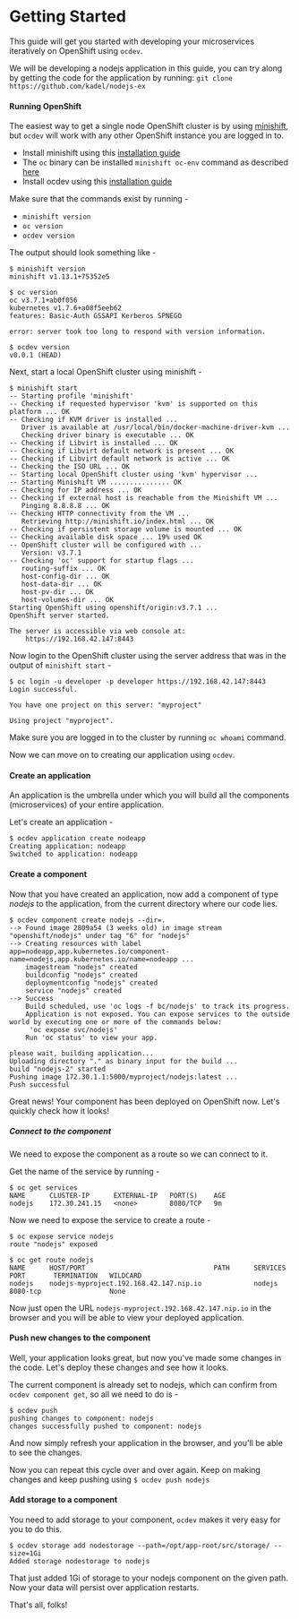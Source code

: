 # Getting Started

This guide will get you started with developing your microservices iteratively on OpenShift using `ocdev`.

We will be developing a nodejs application in this guide, you can try along by getting the code for the application by running: `git clone https://github.com/kadel/nodejs-ex`

#### Running OpenShift

The easiest way to get a single node OpenShift cluster is by using [minishift](https://docs.openshift.org/latest/minishift/index.html), but `ocdev` will work with any other OpenShift instance you are logged in to.

- Install minishift using this [installation guide](https://docs.openshift.org/latest/minishift/getting-started/installing.html)
- The `oc` binary can be installed `minishift oc-env` command as described [here](https://docs.openshift.org/latest/minishift/getting-started/quickstart.html#starting-minishift)
- Install ocdev using this [installation guide](/README.md#installation)

Make sure that the commands exist by running -
- `minishift version`
- `oc version`
- `ocdev version`

The output should look something like -
```console
$ minishift version
minishift v1.13.1+75352e5

$ oc version
oc v3.7.1+ab0f056
kubernetes v1.7.6+a08f5eeb62
features: Basic-Auth GSSAPI Kerberos SPNEGO

error: server took too long to respond with version information.

$ ocdev version
v0.0.1 (HEAD)
```

Next, start a local OpenShift cluster using minishift -
```console
$ minishift start       
-- Starting profile 'minishift'                                
-- Checking if requested hypervisor 'kvm' is supported on this platform ... OK
-- Checking if KVM driver is installed ...                     
   Driver is available at /usr/local/bin/docker-machine-driver-kvm ... 
   Checking driver binary is executable ... OK                 
-- Checking if Libvirt is installed ... OK                     
-- Checking if Libvirt default network is present ... OK       
-- Checking if Libvirt default network is active ... OK        
-- Checking the ISO URL ... OK 
-- Starting local OpenShift cluster using 'kvm' hypervisor ... 
-- Starting Minishift VM ............... OK                    
-- Checking for IP address ... OK                              
-- Checking if external host is reachable from the Minishift VM ... 
   Pinging 8.8.8.8 ... OK      
-- Checking HTTP connectivity from the VM ...                  
   Retrieving http://minishift.io/index.html ... OK            
-- Checking if persistent storage volume is mounted ... OK     
-- Checking available disk space ... 19% used OK               
-- OpenShift cluster will be configured with ...               
   Version: v3.7.1             
-- Checking 'oc' support for startup flags ...                 
   routing-suffix ... OK       
   host-config-dir ... OK      
   host-data-dir ... OK        
   host-pv-dir ... OK          
   host-volumes-dir ... OK     
Starting OpenShift using openshift/origin:v3.7.1 ...           
OpenShift server started.

The server is accessible via web console at:
    https://192.168.42.147:8443
```

Now login to the OpenShift cluster using the server address that was in the output of `minishift start` -
```console
$ oc login -u developer -p developer https://192.168.42.147:8443
Login successful.

You have one project on this server: "myproject"

Using project "myproject".
```

Make sure you are logged in to the cluster by running `oc whoami` command.

Now we can move on to creating our application using `ocdev`.

#### Create an application

An application is the umbrella under which you will build all the components (microservices) of your entire application.

Let's create an application -

```console
$ ocdev application create nodeapp 
Creating application: nodeapp
Switched to application: nodeapp
```

#### Create a component

Now that you have created an application, now add a component of type _nodejs_ to the application, from the current directory where our code lies.

```console
$ ocdev component create nodejs --dir=.
--> Found image 2809a54 (3 weeks old) in image stream "openshift/nodejs" under tag "6" for "nodejs"
--> Creating resources with label app=nodeapp,app.kubernetes.io/component-name=nodejs,app.kubernetes.io/name=nodeapp ...
    imagestream "nodejs" created       
    buildconfig "nodejs" created       
    deploymentconfig "nodejs" created  
    service "nodejs" created           
--> Success        
    Build scheduled, use 'oc logs -f bc/nodejs' to track its progress.
    Application is not exposed. You can expose services to the outside world by executing one or more of the commands below:
     'oc expose svc/nodejs'            
    Run 'oc status' to view your app.  

please wait, building application...   
Uploading directory "." as binary input for the build ...
build "nodejs-2" started               
Pushing image 172.30.1.1:5000/myproject/nodejs:latest ...
Push successful
```

Great news! Your component has been deployed on OpenShift now. Let's quickly check how it looks!

##### Connect to the component

We need to expose the component as a route so we can connect to it.

Get the name of the service by running -
```console
$ oc get services
NAME      CLUSTER-IP      EXTERNAL-IP   PORT(S)    AGE
nodejs    172.30.241.15   <none>        8080/TCP   9m
```

Now we need to expose the service to create a route -
```console
$ oc expose service nodejs
route "nodejs" exposed

$ oc get route nodejs
NAME      HOST/PORT                                PATH      SERVICES   PORT       TERMINATION   WILDCARD
nodejs    nodejs-myproject.192.168.42.147.nip.io             nodejs     8080-tcp                 None
```

Now just open the URL `nodejs-myproject.192.168.42.147.nip.io` in the browser and you will be able to view your deployed application.

#### Push new changes to the component

Well, your application looks great, but now you've made some changes in the code. Let's deploy these changes and see how it looks.

The current component is already set to nodejs, which can confirm from `ocdev component get`, so all we need to do is -

```console
$ ocdev push
pushing changes to component: nodejs   
changes successfully pushed to component: nodejs               
```

And now simply refresh your application in the browser, and you'll be able to see the changes.

Now you can repeat this cycle over and over again. Keep on making changes and keep pushing using `$ ocdev push nodejs`

#### Add storage to a component

You need to add storage to your component, `ocdev` makes it very easy for you to do this.

```console
$ ocdev storage add nodestorage --path=/opt/app-root/src/storage/ --size=1Gi 
Added storage nodestorage to nodejs
```
That just added 1Gi of storage to your nodejs component on the given path. Now your data will persist over application restarts.

That's all, folks!